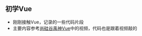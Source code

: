 ## 初学Vue

+ 刚刚接触Vue，记录的一些代码片段
+ 主要内容参考[尚硅谷禹神Vue](https://www.bilibili.com/video/BV1Zy4y1K7SH?spm_id_from=333.337.search-card.all.click&vd_source=0b8dd8c43c6e1de798873d989967396a)中的视频，代码也是跟着视频敲的
